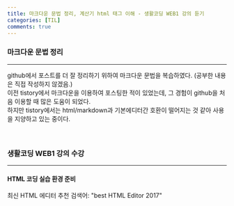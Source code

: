 ```yaml
---
title: 마크다운 문법 정리, 계산기 html 태그 이해 - 생활코딩 WEB1 강의 듣기
categories: [TIL]
comments: true
---
```

### 마크다운 문법 정리
---
github에서 포스트를 더 잘 정리하기 위하여 마크다운 문법을 복습하였다.   (공부한 내용은 직접 작성하지 않겠음.)   
이전 tistory에서 마크다운을 이용하여 포스팅한 적이 있었는데, 그 경험이 github을 처음 이용할 때 많은 도움이 되었다.   
하지만 tistory에서는 html/markdown과 기본에디터간 호환이 떨어지는 것 같아 사용을 지양하고 있는 중이다.
<br/>
<br/>
<br/>

### 생활코딩 WEB1 강의 수강
---
#### HTML 코딩 실습 환경 준비
최신 HTML 에디터 추천 검색어: "best HTML Editor 2017"


